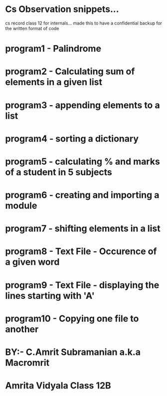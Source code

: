 # Cs Observation snippets... 

cs record class 12 for internals... made this to have a confidential backup for the written format of code

# program1  - Palindrome
# program2  - Calculating sum of elements in a given list
# program3  - appending elements to a list
# program4  - sorting a dictionary
# program5  - calculating % and marks of a student in 5 subjects
# program6  - creating and importing a module
# program7  - shifting elements in a list
# program8  - Text File - Occurence of a given word
# program9  - Text File - displaying the lines starting with 'A'
# program10 - Copying one file to another


# BY:- C.Amrit Subramanian a.k.a Macromrit
# Amrita Vidyala Class 12B
